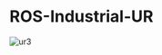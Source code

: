# ROS-Industrial-UR
![ur3](https://user-images.githubusercontent.com/43459203/131215863-78625ccd-9f3a-4beb-9d51-c57d87a40d83.gif)
